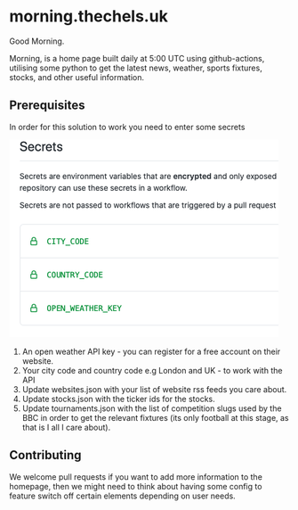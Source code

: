 # morning.thechels.uk

Good Morning.

Morning, is a home page built daily at 5:00 UTC using github-actions, utilising some python to get the latest news, weather, sports fixtures, stocks, and other useful information.

## Prerequisites

In order for this solution to work you need to enter some secrets

![secrets](/secrets.png)

1. An open weather API key - you can register for a free account on their website.
2. Your city code and country code e.g London and UK - to work with the API
3. Update websites.json with your list of website rss feeds you care about.
4. Update stocks.json with the ticker ids for the stocks.
5. Update tournaments.json with the list of competition slugs used by the BBC in order to get the relevant fixtures (its only football at this stage, as that is I all I care about).

## Contributing

We welcome pull requests if you want to add more information to the homepage, then we might need to think about having some config to feature switch off certain elements depending on user needs.

